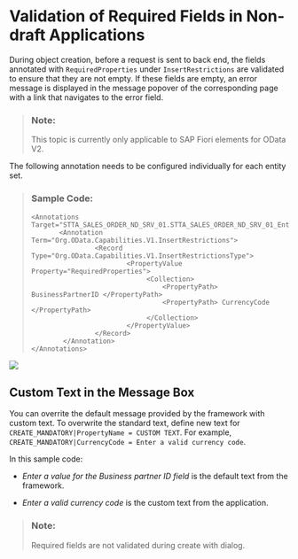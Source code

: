 <!-- loio400565b3b81e4fceb2b9aef1679f005b -->

# Validation of Required Fields in Non-draft Applications

During object creation, before a request is sent to back end, the fields annotated with `RequiredProperties` under `InsertRestrictions` are validated to ensure that they are not empty. If these fields are empty, an error message is displayed in the message popover of the corresponding page with a link that navigates to the error field.

> ### Note:  
> This topic is currently only applicable to SAP Fiori elements for OData V2.

The following annotation needs to be configured individually for each entity set.

> ### Sample Code:  
> ```
> <Annotations Target="STTA_SALES_ORDER_ND_SRV_01.STTA_SALES_ORDER_ND_SRV_01_Entities/STTA_C_SO_SalesOrder_ND">
>        <Annotation Term="Org.OData.Capabilities.V1.InsertRestrictions">
>                 <Record Type="Org.OData.Capabilities.V1.InsertRestrictionsType">
>                         <PropertyValue Property="RequiredProperties">
>                              <Collection>
>                                  <PropertyPath> BusinessPartnerID </PropertyPath>
>                                  <PropertyPath> CurrencyCode </PropertyPath>
>                              </Collection>
>                         </PropertyValue>
>                 </Record>
>         </Annotation>
> </Annotations>
> 
> ```

 ![](images/Validation_of_Required_Fields_in_Non-Draft_Apps_1_18415a9.png) 



<a name="loio400565b3b81e4fceb2b9aef1679f005b__section_lrk_tfx_gsb"/>

## Custom Text in the Message Box

You can overrite the default message provided by the framework with custom text. To overwrite the standard text, define new text for `CREATE_MANDATORY|PropertyName = CUSTOM TEXT`. For example, `CREATE_MANDATORY|CurrencyCode = Enter a valid currency code`.

In this sample code:

-   *Enter a value for the Business partner ID field* is the default text from the framework.

-   *Enter a valid currency code* is the custom text from the application.


> ### Note:  
> Required fields are not validated during create with dialog.

